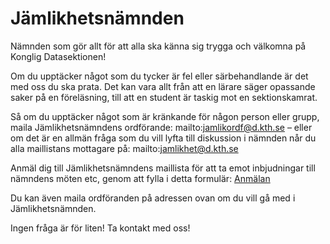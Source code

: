 # Jämlikhetsnämnden

Nämnden som gör allt för att alla ska känna sig trygga och välkomna på Konglig Datasektionen!

Om du upptäcker något som du tycker är fel eller särbehandlande är det med oss du ska prata. Det kan vara allt från att en lärare säger opassande saker på en föreläsning, till att en student är taskig mot en sektionskamrat.

Så om du upptäcker något som är kränkande för någon person eller grupp, maila Jämlikhetsnämndens ordförande: mailto:jamlikordf@d.kth.se – eller om det är en allmän fråga som du vill lyfta till diskussion i nämnden når du alla maillistans mottagare på: mailto:jamlikhet@d.kth.se

Anmäl dig till Jämlikhetsnämndens maillista för att ta emot inbjudningar till nämndens möten etc, genom att fylla i detta formulär: [Anmälan](https://docs.google.com/forms/d/1_jXUk1pF4dCS-kWsv2FDjZYXZzuriaf4Qp_iGNzGIKE/viewform?usp=send_form)

Du kan även maila ordföranden på adressen ovan om du vill gå med i Jämlikhetsnämnden.

Ingen fråga är för liten! Ta kontakt med oss!
